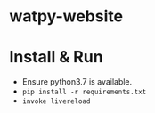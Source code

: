 # watpy-website

# Install & Run

- Ensure python3.7 is available.
- `pip install -r requirements.txt`
- `invoke livereload`
